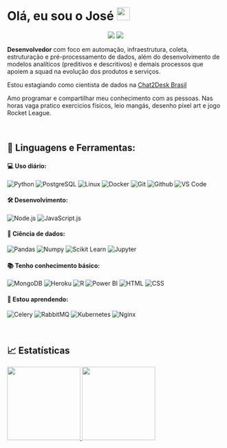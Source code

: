 # Olá, eu sou o José <img width="30" src="https://emojis.slackmojis.com/emojis/images/1593555389/9579/blob_excited.gif?1593555389" alt="party blob"/>

<p align="center">
<a href="https://www.linkedin.com/in/joserodrigs/"><img src="https://img.shields.io/badge/-Jose%20Rodrigues-0077B5?style=flat-square&logo=Linkedin&logoColor=white"/></a>
<a href="mailto:joseluisrjunior@gmail.com"><img src="https://img.shields.io/badge/-joseluisrjunior@gmail.com-D14836?style=flat-square&logo=Gmail&logoColor=white"/></a>
</p>

**Desenvolvedor** com foco em automação, infraestrutura, coleta, estruturação e pré-processamento de dados, além do desenvolvimento de
modelos analíticos (preditivos e descritivos) e demais processos que apoiem a squad na evolução dos produtos e serviços.

Estou estagiando como cientista de dados na <a href="https://chat2desk.com.br/">Chat2Desk Brasil</a>

Amo programar e compartilhar meu conhecimento com as pessoas. Nas horas vaga pratico exercicios físicos, leio mangás, desenho pixel art e jogo Rocket League.

<br>

## 🚀 **Linguagens e Ferramentas:**

 #### 💻 Uso diário:
 ![Python](https://img.shields.io/badge/-Python-black?style=flat-square&logo=Python)
 ![PostgreSQL](https://img.shields.io/badge/-PostgreSQL-black?style=flat-square&logo=PostgreSQL)
 ![Linux](https://img.shields.io/badge/-Linux-black?style=flat-square&logo=Linux)
 ![Docker](https://img.shields.io/badge/-Docker-black?style=flat-square&logo=Docker)
 ![Git](https://img.shields.io/badge/-Git-black?style=flat-square&logo=Git)
 ![Github](https://img.shields.io/badge/-Github-black?style=flat-square&logo=Github)
 ![VS Code](https://img.shields.io/badge/-VS%20Code-black?style=flat-square&logo=visual-studio-code)
 
 #### 🛠 Desenvolvimento:
 ![Node.js](https://img.shields.io/badge/-Node.js-black?style=flat-square&logo=Node.js)
 ![JavaScript.js](https://img.shields.io/badge/-JavaScript-black?style=flat-square&logo=JavaScript)
 
 #### 🎲 Ciência de dados:
 ![Pandas](https://img.shields.io/badge/-Pandas-black?style=flat-square&logo=Pandas)
 ![Numpy](https://img.shields.io/badge/-Numpy-black?style=flat-square&logo=Numpy)
 ![Scikit Learn](https://img.shields.io/badge/-Scikit%20Learn-black?style=flat-square&logo=scikit-learn)
 ![Jupyter](https://img.shields.io/badge/-Jupyter-black?style=flat-square&logo=Jupyter)
 
 #### 📚 Tenho conhecimento básico:
 ![MongoDB](https://img.shields.io/badge/-MongoDB-black?style=flat-square&logo=MongoDB)
 ![Heroku](https://img.shields.io/badge/-Heroku-black?style=flat-square&logo=Heroku)
 ![R](https://img.shields.io/badge/-R-black?style=flat-square&logo=R)
 ![Power BI](https://img.shields.io/badge/-Power%20BI-black?style=flat-square&logo=Power-BI)
 ![HTML](https://img.shields.io/badge/-HTML-black?style=flat-square&logo=HTML5)
 ![CSS](https://img.shields.io/badge/-CSS-black?style=flat-square&logo=CSS3)
 
 #### 🌱 Estou aprendendo:
 ![Celery](https://img.shields.io/badge/Celery-black?style=flat-square&logo=Celery)
 ![RabbitMQ](https://img.shields.io/badge/RabbitMQ-black?style=flat-square&logo=RabbitMQ)
 ![Kubernetes](https://img.shields.io/badge/Kubernetes-black?style=flat-square&logo=Kubernetes)
 ![Nginx](https://img.shields.io/badge/Nginx-black?style=flat-square&logo=Nginx)
 
 <br>

## :chart_with_upwards_trend: Estatísticas

<a href="https://github.com/runiorr">
  <img height="170em" src="https://github-readme-stats.vercel.app/api?username=runiorr&show_icons=true&theme=dark&include_commits=true"/>
</a>

<a href="https://github.com/runiorr?tab=repositories">
  <img height="170em" src="https://github-readme-stats.vercel.app/api/top-langs/?username=runiorr&layout=compact&langs_count=8&theme=dark"/>
</a>
